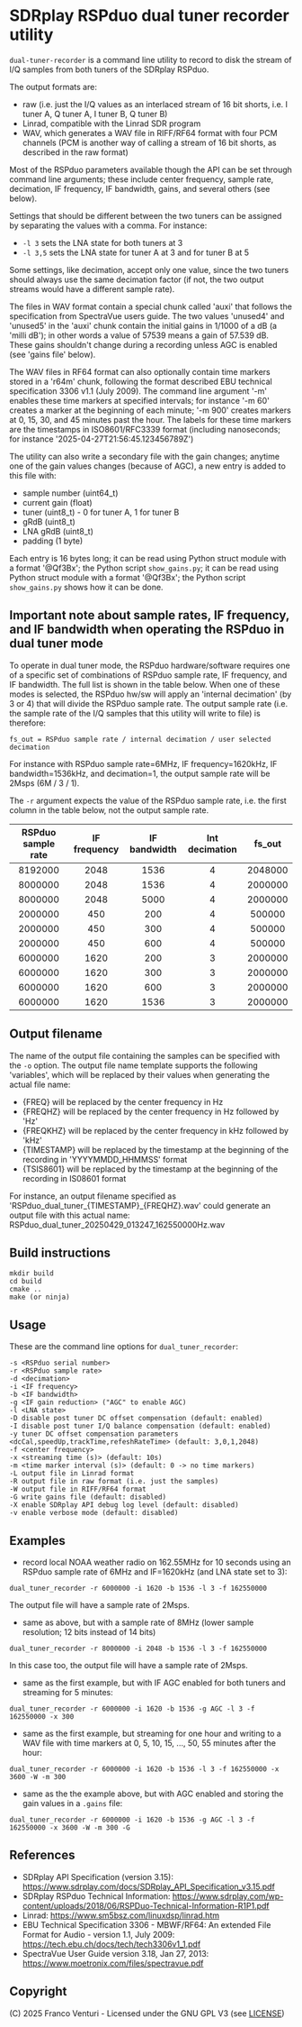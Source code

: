 # SDRplay RSPduo dual tuner recorder utility

`dual-tuner-recorder` is a command line utility to record to disk the stream of I/Q samples from both tuners of the SDRplay RSPduo.

The output formats are:
  - raw (i.e. just the I/Q values as an interlaced stream of 16 bit shorts, i.e. I tuner A, Q tuner A, I tuner B, Q tuner B)
  - Linrad, compatible with the Linrad SDR program
  - WAV, which generates a WAV file in RIFF/RF64 format with four PCM channels (PCM is another way of calling a stream of 16 bit shorts, as described in the raw format)

Most of the RSPduo parameters available though the API can be set through command line arguments; these include center frequency, sample rate, decimation, IF frequency, IF bandwidth, gains, and several others (see below).

Settings that should be different between the two tuners can be assigned by separating the values with a comma. For instance:
  - `-l 3` sets the LNA state for both tuners at 3
  - `-l 3,5` sets the LNA state for tuner A at 3 and for tuner B at 5

Some settings, like decimation, accept only one value, since the two tuners should always use the same decimation factor (if not, the two output streams would have a different sample rate).

The files in WAV format contain a special chunk called 'auxi' that follows the specification from SpectraVue users guide.
The two values 'unused4' and 'unused5' in the 'auxi' chunk contain the initial gains in 1/1000 of a dB (a 'milli dB'); in other words a value of 57539 means a gain of 57.539 dB. These gains shouldn't change during a recording unless AGC is enabled (see 'gains file' below).

The WAV files in RF64 format can also optionally contain time markers stored in a 'r64m' chunk, following the format described EBU technical specification 3306 v1.1 (July 2009). The command line argument '-m' enables these time markers at specified intervals; for instance '-m 60' creates a marker at the beginning of each minute; '-m 900' creates markers at 0, 15, 30, and 45 minutes past the hour. The labels for these time markers are the timestamps in ISO8601/RFC3339 format (including nanoseconds; for instance '2025-04-27T21:56:45.123456789Z')

The utility can also write a secondary file with the gain changes; anytime one of the gain values changes (because of AGC), a new entry is added to this file with:
   - sample number (uint64_t)
   - current gain (float)
   - tuner (uint8_t) - 0 for tuner A, 1 for tuner B
   - gRdB (uint8_t)
   - LNA gRdB  (uint8_t)
   - padding (1 byte)

Each entry is 16 bytes long; it can be read using Python struct module with a format '@Qf3Bx'; the Python script `show_gains.py`; it can be read using Python struct module with a format '@Qf3Bx'; the Python script `show_gains.py` shows how it can be done.

## Important note about sample rates, IF frequency, and IF bandwidth when operating the RSPduo in dual tuner mode

To operate in dual tuner mode, the RSPduo hardware/software requires one of a specific set of combinations of RSPduo sample rate, IF frequency, and IF bandwidth. The full list is shown in the table below. When one of these modes is selected, the RSPduo hw/sw will apply an 'internal decimation' (by 3 or 4) that will divide the RSPduo sample rate. The output sample rate (i.e. the sample rate of the I/Q samples that this utility will write to file) is therefore:

    fs_out = RSPduo sample rate / internal decimation / user selected decimation

For instance with RSPduo sample rate=6MHz, IF frequency=1620kHz, IF bandwidth=1536kHz, and decimation=1, the output sample rate will be 2Msps (6M / 3 / 1).

The `-r` argument expects the value of the RSPduo sample rate, i.e. the first column in the table below, not the output sample rate.

| RSPduo sample rate | IF frequency | IF bandwidth | Int decimation |  fs_out |
| :----------------: | :----------: | :----------: | :------------: | :-----: |
|      8192000       |    2048      |    1536      |       4        | 2048000 |
|      8000000       |    2048      |    1536      |       4        | 2000000 |
|      8000000       |    2048      |    5000      |       4        | 2000000 |
|      2000000       |     450      |     200      |       4        |  500000 |
|      2000000       |     450      |     300      |       4        |  500000 |
|      2000000       |     450      |     600      |       4        |  500000 |
|      6000000       |    1620      |     200      |       3        | 2000000 |
|      6000000       |    1620      |     300      |       3        | 2000000 |
|      6000000       |    1620      |     600      |       3        | 2000000 |
|      6000000       |    1620      |    1536      |       3        | 2000000 |


## Output filename

The name of the output file containing the samples can be specified with the `-o` option. The output file name template supports the following 'variables', which will be replaced by their values when generating the actual file name:
  - {FREQ} will be replaced by the center frequency in Hz
  - {FREQHZ} will be replaced by the center frequency in Hz followed by 'Hz'
  - {FREQKHZ} will be replaced by the center frequency in kHz followed by 'kHz'
  - {TIMESTAMP} will be replaced by the timestamp at the beginning of the recording in 'YYYYMMDD_HHMMSS' format
  - {TSIS8601} will be replaced by the timestamp at the beginning of the recording in IS08601 format

For instance, an output filename specified as 'RSPduo_dual_tuner_{TIMESTAMP}_{FREQHZ}.wav' could generate an output file with this actual name: RSPduo_dual_tuner_20250429_013247_162550000Hz.wav


## Build instructions

```
mkdir build
cd build
cmake ..
make (or ninja)
```


## Usage

These are the command line options for `dual_tuner_recorder`:

    -s <RSPduo serial number>
    -r <RSPduo sample rate>
    -d <decimation>
    -i <IF frequency>
    -b <IF bandwidth>
    -g <IF gain reduction> ("AGC" to enable AGC)
    -l <LNA state>
    -D disable post tuner DC offset compensation (default: enabled)
    -I disable post tuner I/Q balance compensation (default: enabled)
    -y tuner DC offset compensation parameters <dcCal,speedUp,trackTime,refeshRateTime> (default: 3,0,1,2048)
    -f <center frequency>
    -x <streaming time (s)> (default: 10s)
    -m <time marker interval (s)> (default: 0 -> no time markers)
    -L output file in Linrad format
    -R output file in raw format (i.e. just the samples)
    -W output file in RIFF/RF64 format
    -G write gains file (default: disabled)
    -X enable SDRplay API debug log level (default: disabled)
    -v enable verbose mode (default: disabled)


## Examples

- record local NOAA weather radio on 162.55MHz for 10 seconds using an RSPduo sample rate of 6MHz and IF=1620kHz (and LNA state set to 3):
```
dual_tuner_recorder -r 6000000 -i 1620 -b 1536 -l 3 -f 162550000
```
The output file will have a sample rate of 2Msps.

- same as above, but with a sample rate of 8MHz (lower sample resolution; 12 bits instead of 14 bits)
```
dual_tuner_recorder -r 8000000 -i 2048 -b 1536 -l 3 -f 162550000
```
In this case too, the output file will have a sample rate of 2Msps.

 - same as the first example, but with IF AGC enabled for both tuners and streaming for 5 minutes:
```
dual_tuner_recorder -r 6000000 -i 1620 -b 1536 -g AGC -l 3 -f 162550000 -x 300
```

 - same as the first example, but streaming for one hour and writing to a WAV file with time markers at 0, 5, 10, 15, ..., 50, 55 minutes after the hour:
```
dual_tuner_recorder -r 6000000 -i 1620 -b 1536 -l 3 -f 162550000 -x 3600 -W -m 300
```

 - same as the the example above, but with AGC enabled and storing the gain values in a `.gains` file:
```
dual_tuner_recorder -r 6000000 -i 1620 -b 1536 -g AGC -l 3 -f 162550000 -x 3600 -W -m 300 -G
```


## References

  - SDRplay API Specification (version 3.15): https://www.sdrplay.com/docs/SDRplay_API_Specification_v3.15.pdf
  - SDRplay RSPduo Technical Information: https://www.sdrplay.com/wp-content/uploads/2018/06/RSPDuo-Technical-Information-R1P1.pdf
  - Linrad: https://www.sm5bsz.com/linuxdsp/linrad.htm
  - EBU Technical Specification 3306 - MBWF/RF64: An extended File Format for Audio - version 1.1, July 2009: https://tech.ebu.ch/docs/tech/tech3306v1_1.pdf
  - SpectraVue User Guide version 3.18, Jan 27, 2013: https://www.moetronix.com/files/spectravue.pdf


## Copyright

(C) 2025 Franco Venturi - Licensed under the GNU GPL V3 (see [LICENSE](LICENSE))
